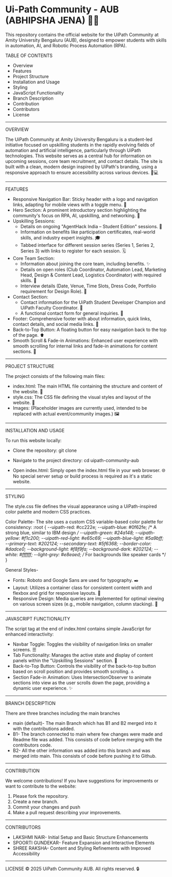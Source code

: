 Ui-Path Community - AUB (ABHIPSHA JENA) 🤖✨
=================================================================================

This repository contains the official website for the UiPath Community at Amity University Bengaluru (AUB), designed to empower students with skills in automation, AI, and Robotic Process Automation (RPA).


TABLE OF CONTENTS

 * Overview
 * Features
 * Project Structure
 * Installation and Usage
 * Styling
 * JavaScript Functionality
 * Branch Description
 * Contribution
 * Contributors
 * License
___________________________________________________________________________________________________________________________________________________________________

OVERVIEW

The UiPath Community at Amity University Bengaluru is a student-led initiative focused on upskilling students in the rapidly evolving fields of automation and artificial intelligence, particularly through UiPath technologies. This website serves as a central hub for information on upcoming sessions, core team recruitment, and contact details.
The site is built with a clean, modern design inspired by UiPath's branding, using a responsive approach to ensure accessibility across various devices. 📱💻
___________________________________________________________________________________________________________________________________________________________________

FEATURES

 * Responsive Navigation Bar: Sticky header with a logo and navigation links, adapting for mobile views with a toggle menu. 🔗
 * Hero Section: A prominent introductory section highlighting the community's focus on RPA, AI, upskilling, and networking. 🚀
 * Upskilling Sessions:
   * Details on ongoing "AgentHack India – Student Edition" sessions. 🧠
   * Information on benefits like participation certificates, real-world skills, and industry expert insights. 🎓
   * Tabbed interface for different session series (Series 1, Series 2, Series 3) with links to register for each session. 🗓️
 * Core Team Section:
   * Information about joining the core team, including benefits. ✨
   * Details on open roles (Club Coordinator, Automation Lead, Marketing Head, Design & Content Lead, Logistics Coordinator) with required skills. 🎯
   * Interview details (Date, Venue, Time Slots, Dress Code, Portfolio requirement for Design Role). 📝
 * Contact Section:
   * Contact information for the UiPath Student Developer Champion and UiPath Faculty Coordinator. 📧
   * A functional contact form for general inquiries. 💬
 * Footer: Comprehensive footer with about information, quick links, contact details, and social media links. 🦶
 * Back-to-Top Button: A floating button for easy navigation back to the top of the page. ⬆️
 * Smooth Scroll & Fade-in Animations: Enhanced user experience with smooth scrolling for internal links and fade-in animations for content sections. 🌟
___________________________________________________________________________________________________________________________________________________________________

PROJECT STRUCTURE

The project consists of the following main files:

 * index.html: The main HTML file containing the structure and content of the website. 📄
 * style.css: The CSS file defining the visual styles and layout of the website. 🎨
 * Images: (Placeholder images are currently used, intended to be replaced with actual event/community images.) 🖼️
___________________________________________________________________________________________________________________________________________________________________

INSTALLATION AND USAGE

To run this website locally:

 * Clone the repository:
   git clone <repository-url>

 * Navigate to the project directory:
   cd uipath-community-aub

 * Open index.html: Simply open the index.html file in your web browser. 🌐
No special server setup or build process is required as it's a static website.
___________________________________________________________________________________________________________________________________________________________________

STYLING

The style.css file defines the visual appearance using a UiPath-inspired color palette and modern CSS practices.

Color Palette-
The site uses a custom CSS variable-based color palette for consistency:
:root {
    --uipath-red: #cc222e;
    --uipath-blue: #0f62fe; /* A strong blue, similar to IBM design */
    --uipath-green: #24a148;
    --uipath-yellow: #f1c200;
    --uipath-red-light: #e65c69;
    --uipath-blue-light: #5a9bff;
    --primary-text: #202124;
    --secondary-text: #5f6368;
    --border-color: #dadce0;
    --background-light: #f8f9fa;
    --background-dark: #202124;
    --white: #ffffff;
    --light-grey: #e8eaed; /* For backgrounds like speaker cards */
}

General Styles-
 * Fonts: Roboto and Google Sans are used for typography. ✒️
 * Layout: Utilizes a container class for consistent content width and flexbox and grid for responsive layouts. 📐
 * Responsive Design: Media queries are implemented for optimal viewing on various screen sizes (e.g., mobile navigation, column stacking). 📏
___________________________________________________________________________________________________________________________________________________________________

JAVASCRIPT FUNCTIONALITY

The script tag at the end of index.html contains simple JavaScript for enhanced interactivity:
 * Navbar Toggle: Toggles the visibility of navigation links on smaller screens. ☰
 * Tab Functionality: Manages the active state and display of content panels within the "Upskilling Sessions" section. 🔄
 * Back-to-Top Button: Controls the visibility of the back-to-top button based on scroll position and provides smooth scrolling. 🔝
 * Section Fade-in Animation: Uses IntersectionObserver to animate sections into view as the user scrolls down the page, providing a dynamic user experience. ✨
__________________________________________________________________________________________________________________________________________________________________

BRANCH DESCRIPTION

There are three branches including the main branches
* main (default)- The main Branch which has B1 and B2 merged into it with the contributions added.
* B1- The branch connected to main where few changes were made and Readme file was added. This consists of code before merging with the contributors code.
* B2- All the other information was added into this branch and was merged into main. This consists of code before pushing it to Github.
___________________________________________________________________________________________________________________________________________________________________

CONTRIBUTION

We welcome contributions! If you have suggestions for improvements or want to contribute to the website:
1) Please fork the repository.
2) Create a new branch.
3) Commit your changes and push
4) Make a pull request describing your improvements.
___________________________________________________________________________________________________________________________________________________________________

CONTRIBUTORS

* LAKSHMI NAIR- Initial Setup and Basic Structure Enhancements
* SPOORTI GUNDEKAR- Feature Expansion and Interactive Elements
* SHREE RAKSHA- Content and Styling Refinements with Improved Accessibility
___________________________________________________________________________________________________________________________________________________________________

LICENSE
© 2025 UiPath Community AUB. All rights reserved. 🔒
